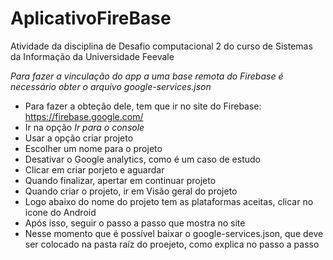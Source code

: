 # AplicativoFireBase
Atividade da disciplina de Desafio computacional 2 do curso de Sistemas da Informação da Universidade Feevale 

*Para fazer a vinculação do app a uma base remota do Firebase é necessário obter o arquivo google-services.json*
* Para fazer a obteção dele, tem que ir no site do Firebase: https://firebase.google.com/
* Ir na opção *Ir para o console*
* Usar a opção criar projeto
* Escolher um nome para o projeto
* Desativar o Google analytics, como é um caso de estudo
* Clicar em criar porjeto e aguardar
* Quando finalizar, apertar em continuar projeto
* Quando criar o projeto, ir em Visão geral do projeto
* Logo abaixo do nome do projeto tem as plataformas aceitas, clicar no icone do Android
* Após isso, seguir o passo a passo que mostra no site
* Nesse momento que é possível baixar o google-services.json, que deve ser colocado na pasta raíz do proejeto, como explica no passo a passo

